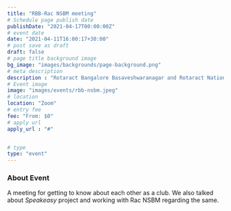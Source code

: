 ```yaml
---
title: "RBB-Rac NSBM meeting"
# Schedule page publish date
publishDate: "2021-04-17T00:00:00Z"
# event date
date: "2021-04-11T16:00:17+30:00"
# post save as draft
draft: false
# page title background image
bg_image: "images/backgrounds/page-background.png"
# meta description
description : "Rotaract Bangalore Basaveshwaranagar and Rotaract National School of Business Management, Sri Lanka"
# Event image
image: "images/events/rbb-nsbm.jpeg"
# location
location: "Zoom"
# entry fee
fee: "From: $0"
# apply url
apply_url : "#"


# type
type: "event"
---
```


### About Event
A meeting for getting to know about each other as a club. We also talked about _Speakeasy_ project and working with Rac NSBM regarding the same.
